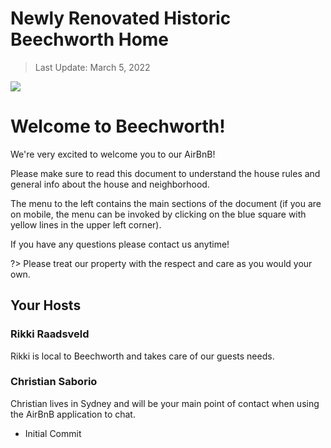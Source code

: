 # Newly Renovated Historic Beechworth Home

> Last Update: March 5, 2022

<div class="image-container">
    <img src="img/readme/08-squashed.jpg" class="front-image" />
</div>

<div class="centered-header">
    <h1>Welcome to Beechworth!</h1>
</div>

We're very excited to welcome you to our AirBnB!

Please make sure to read this document to understand the house rules and general info about
the house and neighborhood.

The menu to the left contains the main sections of the document (if you are on mobile, the menu can be invoked by clicking
on the blue square with yellow lines in the upper left corner).

If you have any questions please contact us anytime!

?> Please treat our property with the respect and care as you would your own.

## Your Hosts

### Rikki Raadsveld

Rikki is local to Beechworth and takes care of our guests needs.

### Christian Saborio

Christian lives in Sydney and will be your main point of contact when using the AirBnB application to chat.
* Initial Commit

